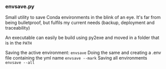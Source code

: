 ### envsave.py
 Small utility to save Conda environments in the blink of an eye.
 It's far from being bulletproof, but fulfils my current needs 
 (backup, deployment and traceability)

 An executable can easily be build using py2exe and moved in a folder that is in the `PATH`

Saving the active environment: `envsave`
Doing the same and creating a .env file containing the yml name `envsave --mark`
Saving all environments `envsave --all`
